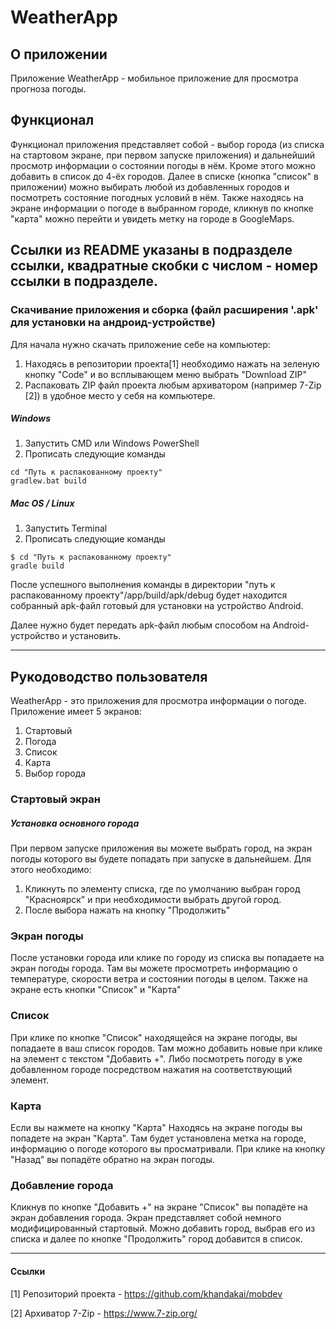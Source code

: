 # WeatherApp 

## О приложении
  Приложение WeatherApp - мобильное приложение для просмотра прогноза погоды.

  
## Функционал
  Функционал приложения представляет собой - выбор города 
  (из списка на стартовом экране, при первом запуске приложения)
  и дальнейший просмотр информации о состоянии погоды в нём.
  Кроме этого можно добавить в список до 4-ёх городов. Далее в 
  списке (кнопка "список" в приложении) можно выбирать любой из
  добавленных городов и посмотреть состояние погодных условий в нём.
  Также находясь на экране информации о погоде в выбранном городе,
  кликнув по кнопке "карта" можно перейти и увидеть метку на городе
  в GoogleMaps. 
   
Ссылки из README указаны в подразделе ссылки, квадратные скобки с числом - номер ссылки в подразделе.    
---
    
### Скачивание приложения и сборка (файл расширения '.apk' для установки на андроид-устройстве)
Для начала нужно скачать приложение себе на компьютер:
1. Находясь в репозитории проекта[1]  необходимо нажать на зеленую кнопку "Code" и во всплывающем меню выбрать "Download ZIP"
2. Распаковать ZIP файл проекта любым архиватором (например 7-Zip [2]) в удобное место у себя на компьютере.

##### Windows 
1. Запустить CMD или Windows PowerShell 
2. Прописать следующие команды
```
cd "Путь к распакованному проекту"
gradlew.bat build
```

##### Mac OS / Linux
1. Запустить Terminal
2. Прописать следующие команды
```
$ cd "Путь к распакованному проекту"
gradle build
```

После успешного выполнения команды в директории "путь к распакованному проекту"/app/build/apk/debug 
будет находится собранный apk-файл готовый для установки на устройство Android. 

Далее нужно будет передать apk-файл любым способом на Android-устройство и установить.
    
---
##  Рукодоводство пользователя
WeatherApp - это приложения для просмотра информации о погоде.
Приложение имеет 5 экранов:
1. Стартовый
2. Погода
3. Список
4. Карта
5. Выбор города

### Стартовый экран
##### Установка основного города
При первом запуске приложения вы можете выбрать город, на экран погоды которого вы будете попадать при запуске в дальнейшем.
Для этого необходимо: 
1. Кликнуть по элементу списка, где по умолчанию выбран город "Красноярск" и при необходимости выбрать другой город.
2. После выбора нажать на кнопку "Продолжить"
  
### Экран погоды 
После установки города или клике по городу из списка вы попадаете на экран погоды города.
Там вы можете просмотреть информацию о температуре, скорости ветра и состоянии погоды в целом.
Также на экране есть кнопки "Список" и "Карта"

### Список 
При клике по кнопке "Список" находящейся на экране погоды, вы попадаете в ваш список городов.
Там можно добавить новые при клике на элемент с текстом "Добавить +". 
Либо посмотреть погоду в уже добавленном городе посредством нажатия на соответствующий элемент.

### Карта
Если вы нажмете на кнопку "Карта" Находясь на экране погоды вы попадете на экран "Карта".
Там будет установлена метка на городе, информацию о погоде которого вы просматривали.
При клике на кнопку "Назад" вы попадёте обратно на экран погоды.
  
### Добавление города
Кликнув по кнопке "Добавить +" на экране "Список" вы попадёте на экран добавления города.
Экран представляет собой немного модифицированный стартовый. 
Можно добавить город, выбрав его из списка и далее по кнопке "Продолжить" город добавится в список.
    
  

---
#### Ссылки
[1] Репозиторий проекта - https://github.com/khandakai/mobdev  

[2] Архиватор 7-Zip - https://www.7-zip.org/
